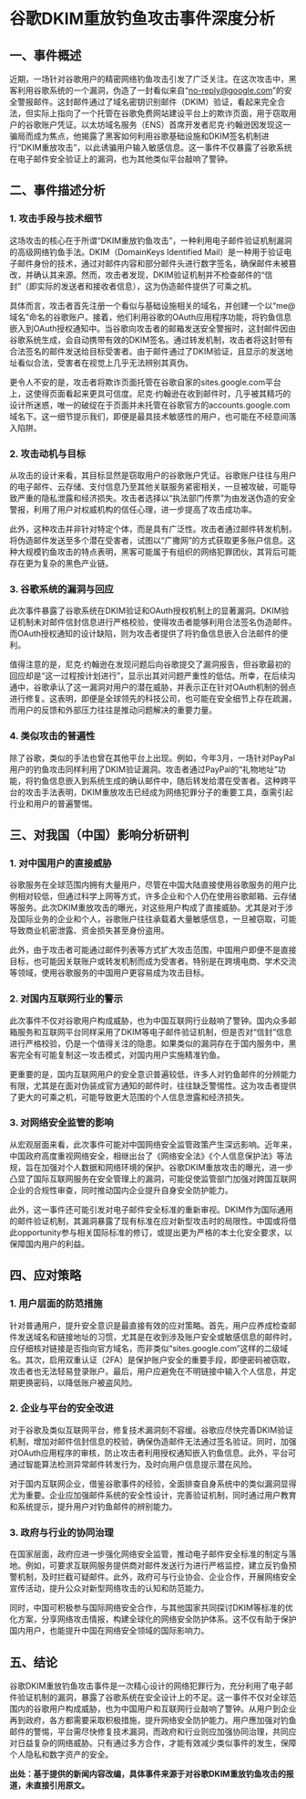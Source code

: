# 谷歌DKIM重放钓鱼攻击事件深度分析

## 一、事件概述

近期，一场针对谷歌用户的精密网络钓鱼攻击引发了广泛关注。在这次攻击中，黑客利用谷歌系统的一个漏洞，伪造了一封看似来自“no-reply@google.com”的安全警报邮件。这封邮件通过了域名密钥识别邮件（DKIM）验证，看起来完全合法，但实际上指向了一个托管在谷歌免费网站建设平台上的欺诈页面，用于窃取用户的谷歌账户凭证。以太坊域名服务（ENS）首席开发者尼克·约翰逊因发现这一骗局而成为焦点，他揭露了黑客如何利用谷歌基础设施和DKIM签名机制进行“DKIM重放攻击”，以此诱骗用户输入敏感信息。这一事件不仅暴露了谷歌系统在电子邮件安全验证上的漏洞，也为其他类似平台敲响了警钟。

## 二、事件描述分析

### 1. 攻击手段与技术细节

这场攻击的核心在于所谓“DKIM重放钓鱼攻击”，一种利用电子邮件验证机制漏洞的高级网络钓鱼手法。DKIM（DomainKeys Identified Mail）是一种用于验证电子邮件身份的技术，通过对邮件内容和部分邮件头进行数字签名，确保邮件未被篡改，并确认其来源。然而，攻击者发现，DKIM验证机制并不检查邮件的“信封”（即实际的发送者和接收者信息），这为伪造邮件提供了可乘之机。

具体而言，攻击者首先注册一个看似与基础设施相关的域名，并创建一个以“me@域名”命名的谷歌账户。接着，他们利用谷歌的OAuth应用程序功能，将钓鱼信息嵌入到OAuth授权通知中。当谷歌向攻击者的邮箱发送安全警报时，这封邮件因由谷歌系统生成，会自动携带有效的DKIM签名。通过转发机制，攻击者将这封带有合法签名的邮件发送给目标受害者。由于邮件通过了DKIM验证，且显示的发送地址看似合法，受害者在视觉上几乎无法辨别其真伪。

更令人不安的是，攻击者将欺诈页面托管在谷歌自家的sites.google.com平台上，这使得页面看起来更具可信度。尼克·约翰逊在收到邮件时，几乎被其精巧的设计所迷惑，唯一的破绽在于页面并未托管在谷歌官方的accounts.google.com域名下。这一细节提示我们，即便是最具技术敏感性的用户，也可能在不经意间落入陷阱。

### 2. 攻击动机与目标

从攻击的设计来看，其目标显然是窃取用户的谷歌账户凭证。谷歌账户往往与用户的电子邮件、云存储、支付信息乃至其他关联服务紧密相关，一旦被攻破，可能导致严重的隐私泄露和经济损失。攻击者选择以“执法部门传票”为由发送伪造的安全警报，利用了用户对权威机构的信任心理，进一步提高了攻击成功率。

此外，这种攻击并非针对特定个体，而是具有广泛性。攻击者通过邮件转发机制，将伪造邮件发送至多个潜在受害者，试图以“广撒网”的方式获取更多账户信息。这种大规模钓鱼攻击的特点表明，黑客可能属于有组织的网络犯罪团伙，其背后可能存在更为复杂的黑色产业链。

### 3. 谷歌系统的漏洞与回应

此次事件暴露了谷歌系统在DKIM验证和OAuth授权机制上的显著漏洞。DKIM验证机制未对邮件信封信息进行严格校验，使得攻击者能够利用合法签名伪造邮件。而OAuth授权通知的设计缺陷，则为攻击者提供了将钓鱼信息嵌入合法邮件的便利。

值得注意的是，尼克·约翰逊在发现问题后向谷歌提交了漏洞报告，但谷歌最初的回应却是“这一过程按计划进行”，显示出其对问题严重性的低估。所幸，在后续沟通中，谷歌承认了这一漏洞对用户的潜在威胁，并表示正在针对OAuth机制的弱点进行修复。这表明，即便是全球领先的科技公司，也可能在安全细节上存在疏漏，而用户的反馈和外部压力往往是推动问题解决的重要力量。

### 4. 类似攻击的普遍性

除了谷歌，类似的手法也曾在其他平台上出现。例如，今年3月，一场针对PayPal用户的钓鱼攻击同样利用了DKIM验证漏洞。攻击者通过PayPal的“礼物地址”功能，将钓鱼信息嵌入到系统生成的确认邮件中，随后转发给潜在受害者。这种跨平台的攻击手法表明，DKIM重放攻击已经成为网络犯罪分子的重要工具，亟需引起行业和用户的普遍警惕。

## 三、对我国（中国）影响分析研判

### 1. 对中国用户的直接威胁

谷歌服务在全球范围内拥有大量用户，尽管在中国大陆直接使用谷歌服务的用户比例相对较低，但通过科学上网等方式，许多企业和个人仍在使用谷歌邮箱、云存储等服务。此次DKIM重放攻击的曝光，对这些用户构成了直接威胁。尤其是对于涉及国际业务的企业和个人，谷歌账户往往承载着大量敏感信息，一旦被窃取，可能导致商业机密泄露、资金损失甚至身份盗用。

此外，由于攻击者可能通过邮件列表等方式扩大攻击范围，中国用户即便不是直接目标，也可能因关联账户或转发机制而成为受害者。特别是在跨境电商、学术交流等领域，使用谷歌服务的中国用户更容易成为攻击目标。

### 2. 对国内互联网行业的警示

此次事件不仅对谷歌用户构成威胁，也为中国互联网行业敲响了警钟。国内众多邮箱服务和互联网平台同样采用了DKIM等电子邮件验证机制，但是否对“信封”信息进行严格校验，仍是一个值得关注的隐患。如果类似的漏洞存在于国内服务中，黑客完全有可能复制这一攻击模式，对国内用户实施精准钓鱼。

更重要的是，国内互联网用户的安全意识普遍较低，许多人对钓鱼邮件的分辨能力有限，尤其是在面对伪装成官方通知的邮件时，往往缺乏警惕性。这为攻击者提供了更大的可乘之机，可能导致更大范围的个人信息泄露和经济损失。

### 3. 对网络安全监管的影响

从宏观层面来看，此次事件可能对中国网络安全监管政策产生深远影响。近年来，中国政府高度重视网络安全，相继出台了《网络安全法》《个人信息保护法》等法规，旨在加强对个人数据和网络环境的保护。谷歌DKIM重放攻击的曝光，进一步凸显了国际互联网服务在安全管理上的漏洞，可能促使监管部门加强对跨国互联网企业的合规性审查，同时推动国内企业提升自身安全防护能力。

此外，这一事件还可能引发对电子邮件安全标准的重新审视。DKIM作为国际通用的邮件验证机制，其漏洞暴露了现有标准在应对新型攻击时的局限性。中国或将借此opportunity参与相关国际标准的修订，或提出更为严格的本土化安全要求，以保障国内用户的利益。

## 四、应对策略

### 1. 用户层面的防范措施

针对普通用户，提升安全意识是最直接有效的应对策略。首先，用户应养成检查邮件发送域名和链接地址的习惯，尤其是在收到涉及账户安全或敏感信息的邮件时，应仔细核对链接是否指向官方域名，而非类似“sites.google.com”这样的二级域名。其次，启用双重认证（2FA）是保护账户安全的重要手段，即便密码被窃取，攻击者也无法轻易登录账户。最后，用户应避免在不明链接中输入个人信息，并定期更换密码，以降低账户被盗风险。

### 2. 企业与平台的安全改进

对于谷歌及类似互联网平台，修复技术漏洞刻不容缓。谷歌应尽快完善DKIM验证机制，增加对邮件信封信息的校验，确保伪造邮件无法通过签名验证。同时，加强对OAuth应用程序的审核，防止攻击者利用授权通知嵌入钓鱼信息。此外，平台可通过智能算法检测异常邮件转发行为，及时向用户信息提示潜在风险。

对于国内互联网企业，借鉴谷歌事件的经验，全面排查自身系统中的类似漏洞显得尤为重要。企业应加强邮件系统的安全性设计，完善验证机制，同时通过用户教育和系统提示，提升用户对钓鱼邮件的辨别能力。

### 3. 政府与行业的协同治理

在国家层面，政府应进一步强化网络安全监管，推动电子邮件安全标准的制定与落地。例如，可要求互联网服务提供商对邮件发送行为进行严格监控，建立反钓鱼预警机制，及时拦截可疑邮件。此外，政府可与行业协会、企业合作，开展网络安全宣传活动，提升公众对新型网络攻击的认知和防范能力。

同时，中国可积极参与国际网络安全合作，与其他国家共同探讨DKIM等标准的优化方案，分享网络攻击情报，构建全球化的网络安全防护体系。这不仅有助于保护国内用户，也能提升中国在网络安全领域的国际影响力。

## 五、结论

谷歌DKIM重放钓鱼攻击事件是一次精心设计的网络犯罪行为，充分利用了电子邮件验证机制的漏洞，暴露了谷歌系统在安全设计上的不足。这一事件不仅对全球范围内的谷歌用户构成威胁，也为中国用户和互联网行业敲响了警钟。从用户到企业再到政府，各方都需要采取积极措施，提升网络安全防护能力。用户應加强对钓鱼邮件的警惕，平台需尽快修复技术漏洞，而政府和行业则应加强协同治理，共同应对日益复杂的网络威胁。只有通过多方合作，才能有效减少类似事件的发生，保障个人隐私和数字资产的安全。

**出处：基于提供的新闻内容改编，具体事件来源于对谷歌DKIM重放钓鱼攻击的报道，未直接引用原文。**